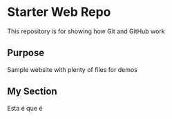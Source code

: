 # Starter Web Repo

This repository is for showing how Git and GitHub work

## Purpose

Sample website with plenty of files for demos

## My Section

Esta é que é